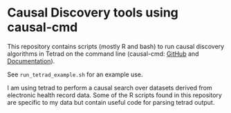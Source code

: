 # Causal Discovery tools using causal-cmd

This repository contains scripts (mostly R and bash) to run causal discovery algorithms in Tetrad on the command line (causal-cmd: [GitHub](https://github.com/bd2kccd/causal-cmd) and [Documentation](https://bd2kccd.github.io/docs/causal-cmd/)).

See `run_tetrad_example.sh` for an example use.

I am using tetrad to perform a causal search over datasets derived from electronic health record data. Some of the R scripts found in this repository are specific to my data but contain useful code for parsing tetrad output.